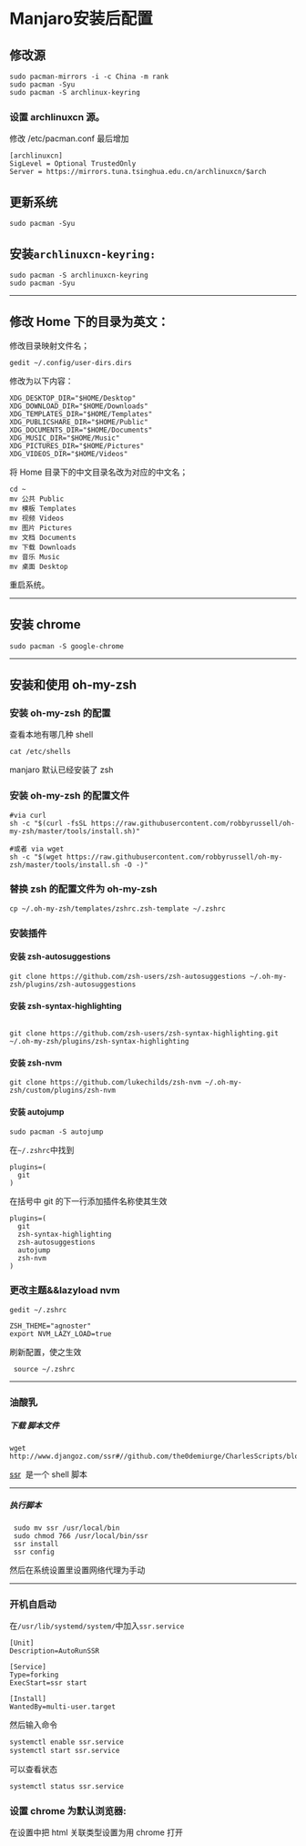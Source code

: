 # Manjaro安装后配置


## 修改源

```
sudo pacman-mirrors -i -c China -m rank
sudo pacman -Syu
sudo pacman -S archlinux-keyring
```

### 设置 archlinuxcn 源。

修改 /etc/pacman.conf
最后增加

```
[archlinuxcn]
SigLevel = Optional TrustedOnly
Server = https://mirrors.tuna.tsinghua.edu.cn/archlinuxcn/$arch

```

## 更新系统

```
sudo pacman -Syu
```

## 安装`archlinuxcn-keyring:`

```
sudo pacman -S archlinuxcn-keyring
sudo pacman -Syu
```

---

## 修改 Home 下的目录为英文：

修改目录映射文件名；

```
gedit ~/.config/user-dirs.dirs
```

修改为以下内容：

```
XDG_DESKTOP_DIR="$HOME/Desktop"
XDG_DOWNLOAD_DIR="$HOME/Downloads"
XDG_TEMPLATES_DIR="$HOME/Templates"
XDG_PUBLICSHARE_DIR="$HOME/Public"
XDG_DOCUMENTS_DIR="$HOME/Documents"
XDG_MUSIC_DIR="$HOME/Music"
XDG_PICTURES_DIR="$HOME/Pictures"
XDG_VIDEOS_DIR="$HOME/Videos"
```

将 Home 目录下的中文目录名改为对应的中文名；

```
cd ~
mv 公共 Public
mv 模板 Templates
mv 视频 Videos
mv 图片 Pictures
mv 文档 Documents
mv 下载 Downloads
mv 音乐 Music
mv 桌面 Desktop
```

重启系统。

---

## 安装 chrome

```
sudo pacman -S google-chrome
```

---

## 安装和使用 oh-my-zsh

### 安装 oh-my-zsh 的配置

查看本地有哪几种 shell

```
cat /etc/shells
```

manjaro 默认已经安装了 zsh

### 安装 oh-my-zsh 的配置文件

```
#via curl
sh -c "$(curl -fsSL https://raw.githubusercontent.com/robbyrussell/oh-my-zsh/master/tools/install.sh)"

#或者 via wget
sh -c "$(wget https://raw.githubusercontent.com/robbyrussell/oh-my-zsh/master/tools/install.sh -O -)"
```

### 替换 zsh 的配置文件为 oh-my-zsh

```
cp ~/.oh-my-zsh/templates/zshrc.zsh-template ~/.zshrc
```

### 安装插件

#### 安装 zsh-autosuggestions

```
git clone https://github.com/zsh-users/zsh-autosuggestions ~/.oh-my-zsh/plugins/zsh-autosuggestions
```

#### 安装 zsh-syntax-highlighting

```

git clone https://github.com/zsh-users/zsh-syntax-highlighting.git ~/.oh-my-zsh/plugins/zsh-syntax-highlighting
```

#### 安装 zsh-nvm

```
git clone https://github.com/lukechilds/zsh-nvm ~/.oh-my-zsh/custom/plugins/zsh-nvm
```

#### 安装 autojump

```
sudo pacman -S autojump
```

在`~/.zshrc`中找到

```
plugins=(
  git
)
```

在括号中 git 的下一行添加插件名称使其生效

```
plugins=(
  git
  zsh-syntax-highlighting
  zsh-autosuggestions
  autojump
  zsh-nvm
)
```

### 更改主题&&lazyload nvm

```
gedit ~/.zshrc
```

```
ZSH_THEME="agnoster"
export NVM_LAZY_LOAD=true
```

刷新配置，使之生效

```
 source ~/.zshrc
```

---

### 油酸乳

##### 下载 脚本文件

```
wget http://www.djangoz.com/ssr#//github.com/the0demiurge/CharlesScripts/blob/master/charles/bin/ssr
```

[ssr](https://github.com/the0demiurge/CharlesScripts/blob/master/charles/bin/ssr)  是一个 shell 脚本

---

##### 执行脚本

```
 sudo mv ssr /usr/local/bin
 sudo chmod 766 /usr/local/bin/ssr
 ssr install
 ssr config
```

然后在系统设置里设置网络代理为手动

---

### 开机自启动

在`/usr/lib/systemd/system/`中加入`ssr.service`

```
[Unit]
Description=AutoRunSSR

[Service]
Type=forking
ExecStart=ssr start

[Install]
WantedBy=multi-user.target
```

然后输入命令

```bash
systemctl enable ssr.service
systemctl start ssr.service
```

可以查看状态

```
systemctl status ssr.service
```

### 设置 chrome 为默认浏览器:

在设置中把 html 关联类型设置为用 chrome 打开

